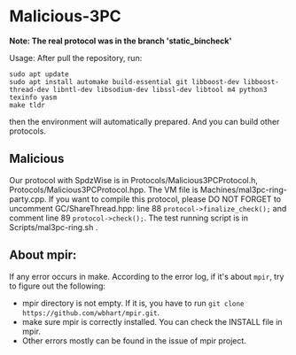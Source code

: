 # Malicious-3PC

**Note: The real protocol was in the branch 'static_bincheck'**

Usage: After pull the repository, run:
```
sudo apt update
sudo apt install automake build-essential git libboost-dev libboost-thread-dev libntl-dev libsodium-dev libssl-dev libtool m4 python3 texinfo yasm
make tldr
```

then the environment will automatically prepared. And you can build other protocols.

## Malicious

Our protocol with SpdzWise is in Protocols/Malicious3PCProtocol.h, Protocols/Malicious3PCProtocol.hpp. The VM file is Machines/mal3pc-ring-party.cpp. If you want to compile this protocol, please DO NOT FORGET to uncomment GC/ShareThread.hpp: line 88 `protocol->finalize_check();` and comment line 89 `protocol->check();`. The test running script is in Scripts/mal3pc-ring.sh .

## About mpir:

If any error occurs in make. According to the error log, if it's about `mpir`, try to figure out the following:
- mpir directory is not empty. If it is, you have to run `git clone https://github.com/wbhart/mpir.git`.
- make sure mpir is correctly installed. You can check the INSTALL file in mpir.
- Other errors mostly can be found in the issue of mpir project.
